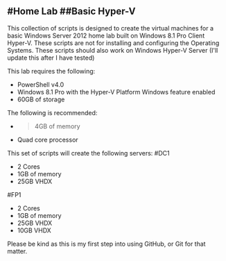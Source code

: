 #Home Lab
##Basic Hyper-V
----------
This collection of scripts is designed to create the virtual machines for a basic Windows Server 2012 home lab built on Windows 8.1 Pro Client Hyper-V. These scripts are not for installing and configuring the Operating Systems.
These scripts should also work on Windows Hyper-V Server (I'll update this after I have tested)

This lab requires the following:
- PowerShell v4.0
- Windows 8.1 Pro with the Hyper-V Platform Windows feature enabled
- 60GB of storage

The following is recommended:
- >4GB of memory
- Quad core processor

This set of scripts will create the following servers:
#DC1
- 2 Cores
- 1GB of memory
- 25GB VHDX

#FP1
- 2 Cores
- 1GB of memory
- 25GB VHDX
- 10GB VHDX

Please be kind as this is my first step into using GitHub, or Git for that matter.